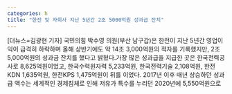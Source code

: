 ```yaml
---
categories: h
title: "한전 및 자회사 지난 5년간 2조 5000억원 성과급 잔치"
---
```

[더뉴스=김광현 기자] 국민의힘 박수영 의원(부산 남구갑)은 한전이 지난 5년간 영업이익이 급격히 하락하며 올해 상반기에도 약 14조 3,000억원의 적자를 기록했지만, 2조 5,000억원의 성과금 잔치를 했다고 밝혔다.가장 많은 성과급을 지급한 곳은 한국전력공사로 8,625억원이었고, 한국수력원자력 5,233억원, 한국전력기술 2,108억원, 한전KDN 1,635억원, 한전KPS 1,475억원이 뒤를 이었다. 2017년 이후 매년 상승하던 성과급 액수는 세계적인 경제침체로 인해 저유가 특수를 누리던 2020년에 5,550억원으로